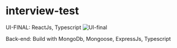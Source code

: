 # interview-test


UI-FINAL: ReactJs, Typescript
![UI-final](https://user-images.githubusercontent.com/108055546/180142943-83e184d0-257b-4b49-a606-ae0a3dadf029.jpg)

Back-end: Build with MongoDb, Mongoose, ExpressJs, Typescript


